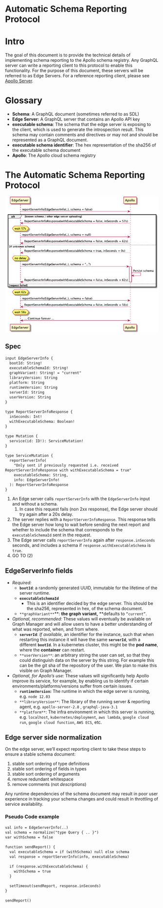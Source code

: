 # Automatic Schema Reporting Protocol

# Intro

The goal of this document is to provide the technical details of implementing schema reporting to the Apollo schema registry. Any GraphQL server can write a reporting client to this protocol to enable this functionality. For the purpose of this document, these servers will be referred to as Edge Servers. For a reference reporting client, please see [Apollo Server](https://github.com/apollographql/apollo-server/pull/4084/files).

# Glossary

* **Schema**: A GraphQL document (sometimes referred to as SDL)
* **Edge Server:** A GraphQL server that contains an Apollo API key
* **executable schema**: The schema that the edge server is exposing to the client, which is used to generate the introspection result. This schema may contain comments and directives or may not and should be represented as a GraphQL document.
* **executable schema identifier**: The hex representation of the sha256 of the executable schema document
* **Apollo**: The Apollo cloud schema registry

# The Automatic Schema Reporting Protocol

![Schema Reporting Protocol](./schema-reporting-protocol.png "request / response between an edge server and the Apollo schema registry")

## Spec

```
input EdgeServerInfo {
  bootId: String!
  executableSchemaId: String!
  graphVariant: String! = "current"
  libraryVersion: String
  platform: String
  runtimeVersion: String
  serverId: String
  userVersion: String
}

type ReportServerInfoResponse {
  inSeconds: Int!
  withExecutableSchema: Boolean!
}

type Mutation {
  service(id: ID!): ServiceMutation!
}

type ServiceMutation {
  reportServerInfo(
    "Only sent if previously requested i.e. received ReportServerInfoResponse with withExecutableSchema = true"
    executableSchema: String,
    info: EdgeServerInfo!
  ): ReportServerInfoResponse
}

```

1. An Edge server calls `reportServerInfo` with the `EdgeServerInfo` input and without a schema.
    1. In case this request fails (non 2xx response), the Edge server should try again after a 20s delay.
2. The server replies with a `ReportServerInfoResponse`. This response tells the Edge server how long to wait before sending the next report and whether to include the schema that corresponds to the `executableSchemaId` sent in the request.
3. The Edge server calls `reportServerInfo` again after `response.inSeconds` seconds, and includes a schema if `response.withExecutableSchema` is `true`.
4. GO TO (2)

## EdgeServerInfo fields

* _Required:_
    * **`bootId`**: a randomly generated UUID, immutable for the lifetime of the server runtime.
    * **`executableSchemaId`**
        * This is an identifier decided by the edge server. This should be the sha256, represented in hex, of the schema document.
    * `**graphVariant**`**: **the graph variant,** **defaults to `“current”`.
* _Optional, recommended:_
    These values will eventually be available on Graph Manager and will allow users to have a better understanding of what was reported, when, and from where.
    * **`serverId`**: _If available_, an identifier for the instance, such that when restarting this instance it will have the same **`serverId`**, with a different **`bootId`**. In a kubernetes cluster, this might be the **pod** **name**, where the **container** can restart.
    * `**userVersion**`: an arbitrary string the user can set, so that they could distinguish data on the server by this string. For example this can be the git sha of the repository of the user. We plan to make this visible on Graph Manager.
* _Optional, for Apollo’s use:_
    These values will significantly help Apollo improve its service, for example, by enabling us to identify if certain environments/platforms/versions suffer from certain issues.
    * **`runtimeVersion`:** The runtime in which the edge server is running, e.g. `node 12.03`
    * `**libraryVersion**`: The library of the running server & reporting agent, e.g. `apollo-server-2.8` , `graphql-java-3.1`
    * `**platform**`: The infra environment in which this server is running, e.g. `localhost`, `kubernetes/deployment`, `aws lambda`, `google cloud run`, `google cloud function`, `AWS ECS`, etc.

## Edge server side normalization

On the edge server, we’ll expect reporting client to take these steps to ensure a stable schema document:

1. stable sort ordering of type definitions
2. stable sort ordering of fields in types
3. stable sort ordering of arguments
4. remove redundant whitespace
5. remove comments (not *descriptions*)

Any runtime dependencies of the schema document may result in poor user experience in tracking your schema changes and could result in throttling of service availability.

### Pseudo Code example

```
val info = EdgeServerInfo(..)
val schema = normalize("type Query { .. }")
var withSchema = false

function sendReport() {
  val executableSchema = if (withSchema) null else schema
  val response = reportServerInfo(info, executableSchema)

  if (response.withExecutableSchema) {
    withSchema = true
  }

  setTimeout(sendReport, response.inSeconds)
}

sendReport()
```